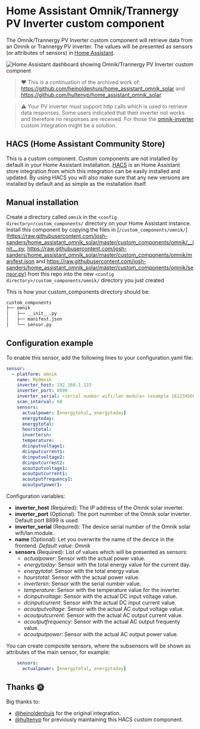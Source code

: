 # Home Assistant Omnik/Trannergy PV Inverter custom component

The Omnik/Trannergy PV Inverter custom component will retrieve data from an Omnik or Trannergy PV inverter.
The values will be presented as sensors (or attributes of sensors) in [Home Assistant](https://home-assistant.io/).

![Home Assistant dashboard showing Omnik/Trannergy PV Inverter custom compnent](https://raw.githubusercontent.com/josh-sanders/home_assistant_omnik_solar/master/images/omnik_sensor_ui.png)

> ❤️ This is a continuation of the archived work of: https://github.com/heinoldenhuis/home_assistant_omnik_solar and https://github.com/hultenvp/home_assistant_omnik_solar.

> ⚠️  Your PV inverter must support http calls which is used to retrieve data responses.
Some users indicated that their inverter not works and therefore no responses are received. For those the [omnik-inverter](https://github.com/robbinjanssen/home-assistant-omnik-inverter) custom integration might be a solution.

## HACS (Home Assistant Community Store)

This is a custom component. Custom components are not installed by default in your Home Assistant installation.
[HACS](https://custom-components.github.io/hacs/) is an Home Assistant store integration from which this integration can be easily installed and updated.
By using HACS you will also make sure that any new versions are installed by default and as simple as the installation itself.

## Manual installation

Create a directory called `omnik` in the `<config directory>/custom_components/` directory on your Home Assistant instance.
Install this component by copying the files in [`/custom_components/omnik/`]
(https://raw.githubusercontent.com/josh-sanders/home_assistant_omnik_solar/master/custom_components/omnik/__init__.py, 
https://raw.githubusercontent.com/josh-sanders/home_assistant_omnik_solar/master/custom_components/omnik/manifest.json and  https://raw.githubusercontent.com/josh-sanders/home_assistant_omnik_solar/master/custom_components/omnik/sensor.py) from this repo into the new `<config directory>/custom_components/omnik/` directory you just created

This is how your custom_components directory should be:

```bash
custom_components
├── omnik
│   ├── __init__.py
│   ├── manifest.json
│   └── sensor.py
```

## Configuration example

To enable this sensor, add the following lines to your configuration.yaml file:

``` YAML
sensor:
  - platform: omnik
    name: MyOmnik
    inverter_host: 192.168.1.123
    inverter_port: 8899
    inverter_serial: <serial number wifi/lan module> (example 1612345603)
    scan_interval: 60
    sensors:
      actualpower: [energytotal, energytoday]
      energytoday:
      energytotal:
      hourstotal:
      invertersn:
      temperature:
      dcinputvoltage1:
      dcinputcurrent1:
      dcinputvoltage2:
      dcinputcurrent2:
      acoutputvoltage1:
      acoutputcurrent1:
      acoutputfrequency1:
      acoutputpower1:
```

Configuration variables:

* **inverter_host** (Required): The IP address of the Omnik solar inverter.
* **inverter_port** (Optional): The port nummber of the Omnik solar inverter. Default port 8899 is used.
* **inverter_serial** (Required): The device serial number of the Omnik solar wifi/lan module.
* **name** (Optional): Let you overwrite the name of the device in the frontend. *Default value: Omnik*
* **sensors** (Required): List of values which will be presented as sensors:
  * *actualpower*: Sensor with the actual power value.
  * *energytoday*: Sensor with the total energy value for the current day.
  * *energytotal*: Sensor with the total energy value.
  * *hourstotal*: Sensor with the actual power value.
  * *invertersn*: Sensor with the serial number value.
  * *temperature*: Sensor with the temperature value for the inverter.
  * *dcinputvoltage*: Sensor with the actual DC input voltage value.
  * *dcinputcurrent*: Sensor with the actual DC input current value.
  * *acoutputvoltage*: Sensor with the actual AC output voltage value.
  * *acoutputcurrent*: Sensor with the actual AC output current value.
  * *acoutputfrequency*: Sensor with the actual AC output frequenty value.
  * *acoutputpower*: Sensor with the actual AC output power value.

You can create composite sensors, where the subsensors will be shown as attributes of the main sensor, for example:

``` YAML
    sensors:
      actualpower: [energytotal, energytoday]
```

## Thanks 🌞

Big thanks to:

* [@heinoldenhuis](https://github.com/heinoldenhuis) for the original integration.
* [@hultenvp](https://github.com/hultenvp) for previously maintaining this HACS custom component.
